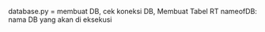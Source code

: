 database.py = membuat DB, cek koneksi DB, Membuat Tabel RT
          nameofDB: nama DB yang akan di eksekusi
